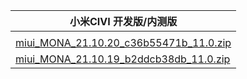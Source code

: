 | 小米CIVI  开发版/内测版    |
| ---- |
| []()    |
| [miui_MONA_21.10.20_c36b55471b_11.0.zip](https://hugeota.d.miui.com/21.10.20/miui_MONA_21.10.20_c36b55471b_11.0.zip)    |
| [miui_MONA_21.10.19_b2ddcb38db_11.0.zip](https://hugeota.d.miui.com/21.10.19/miui_MONA_21.10.19_b2ddcb38db_11.0.zip)    |
